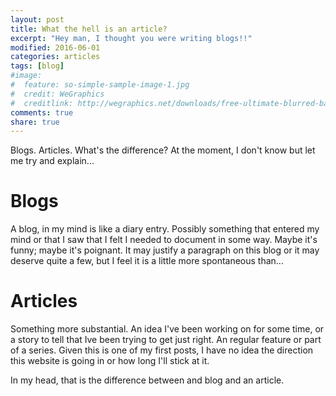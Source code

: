 ```yaml
---
layout: post
title: What the hell is an article?
excerpt: "Hey man, I thought you were writing blogs!!"
modified: 2016-06-01
categories: articles
tags: [blog]
#image:
#  feature: so-simple-sample-image-1.jpg
#  credit: WeGraphics
#  creditlink: http://wegraphics.net/downloads/free-ultimate-blurred-background-pack/
comments: true
share: true
---
```


Blogs. Articles. What's the difference? At the moment, I don't know but let me try and explain...

# Blogs
A blog, in my mind is like a diary entry. Possibly something that entered my mind or that I saw that I felt I needed to document in some way. Maybe it's funny; maybe it's poignant. It may justify a paragraph on this blog or it may deserve quite a few, but I feel it is a little more spontaneous than...

# Articles
Something more substantial. An idea I've been working on for some time, or a story to tell that Ive been trying to get just right. An regular feature or part of a series. Given this is one of my first posts, I have no idea the direction this website is going in or how long I'll stick at it.

In my head, that is the difference between and blog and an article.
